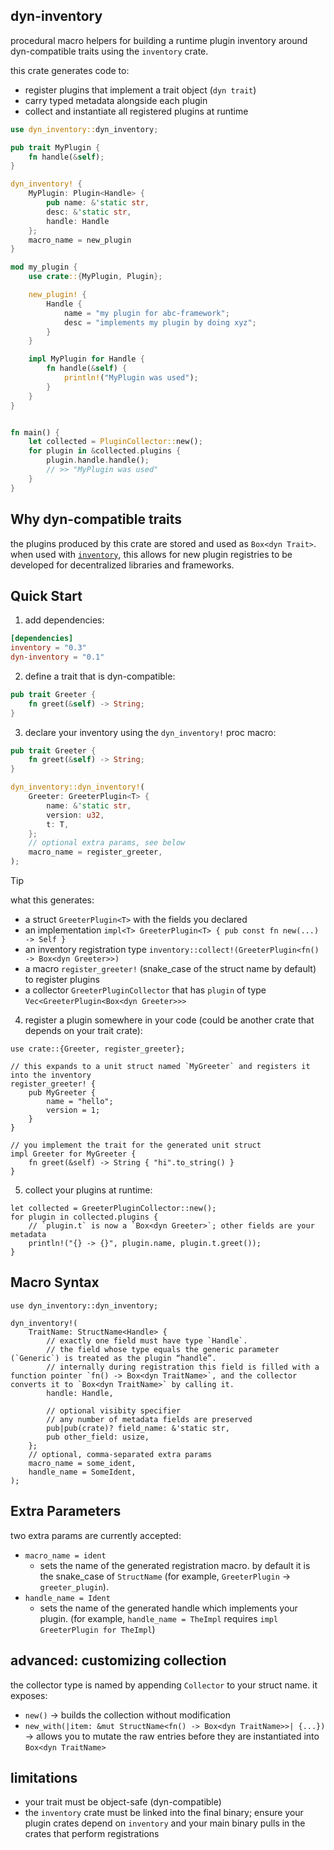## dyn-inventory

procedural macro helpers for building a runtime plugin inventory around dyn-compatible traits using the `inventory` crate.

this crate generates code to:

- register plugins that implement a trait object (`dyn trait`)
- carry typed metadata alongside each plugin
- collect and instantiate all registered plugins at runtime

```rust
use dyn_inventory::dyn_inventory;

pub trait MyPlugin {
    fn handle(&self);
}

dyn_inventory! {
    MyPlugin: Plugin<Handle> {
        pub name: &'static str,
        desc: &'static str,
        handle: Handle
    };
    macro_name = new_plugin
}

mod my_plugin {
    use crate::{MyPlugin, Plugin};

    new_plugin! {
        Handle {
            name = "my plugin for abc-framework";
            desc = "implements my plugin by doing xyz";
        }
    }

    impl MyPlugin for Handle {
        fn handle(&self) {
            println!("MyPlugin was used");
        }
    }
}


fn main() {
    let collected = PluginCollector::new();
    for plugin in &collected.plugins {
        plugin.handle.handle();
        // >> "MyPlugin was used"
    }
}
```

## Why dyn-compatible traits

the plugins produced by this crate are stored and used as `Box<dyn Trait>`. when used with [`inventory`](https://crates.io/crates/inventory), this allows for new plugin registries to be developed for decentralized libraries and frameworks.

## Quick Start

1. add dependencies:

```toml
[dependencies]
inventory = "0.3"
dyn-inventory = "0.1"
```

2. define a trait that is dyn-compatible:

```rust
pub trait Greeter {
    fn greet(&self) -> String;
}
```

3. declare your inventory using the `dyn_inventory!` proc macro:

```rust
pub trait Greeter {
    fn greet(&self) -> String;
}

dyn_inventory::dyn_inventory!(
    Greeter: GreeterPlugin<T> {
        name: &'static str,
        version: u32,
        t: T,
    };
    // optional extra params, see below
    macro_name = register_greeter,
);
```

> [!TIP]
> what this generates:
>
> - a struct `GreeterPlugin<T>` with the fields you declared
> - an implementation `impl<T> GreeterPlugin<T> { pub const fn new(...) -> Self }`
> - an inventory registration type `inventory::collect!(GreeterPlugin<fn() -> Box<dyn Greeter>>)`
> - a macro `register_greeter!` (snake_case of the struct name by default) to register plugins
> - a collector `GreeterPluginCollector` that has `plugin` of type `Vec<GreeterPlugin<Box<dyn Greeter>>>`

4. register a plugin somewhere in your code (could be another crate that depends on your trait crate):

```rust,ignore
use crate::{Greeter, register_greeter};

// this expands to a unit struct named `MyGreeter` and registers it into the inventory
register_greeter! {
    pub MyGreeter {
        name = "hello";
        version = 1;
    }
}

// you implement the trait for the generated unit struct
impl Greeter for MyGreeter {
    fn greet(&self) -> String { "hi".to_string() }
}
```

5. collect your plugins at runtime:

```rust,ignore
let collected = GreeterPluginCollector::new();
for plugin in collected.plugins {
    // `plugin.t` is now a `Box<dyn Greeter>`; other fields are your metadata
    println!("{} -> {}", plugin.name, plugin.t.greet());
}
```

## Macro Syntax

```rust,ignore
use dyn_inventory::dyn_inventory;

dyn_inventory!(
    TraitName: StructName<Handle> {
        // exactly one field must have type `Handle`.
        // the field whose type equals the generic parameter (`Generic`) is treated as the plugin “handle”.
        // internally during registration this field is filled with a function pointer `fn() -> Box<dyn TraitName>`, and the collector converts it to `Box<dyn TraitName>` by calling it.
        handle: Handle,

        // optional visibity specifier
        // any number of metadata fields are preserved
        pub|pub(crate)? field_name: &'static str,
        pub other_field: usize,
    };
    // optional, comma-separated extra params
    macro_name = some_ident,
    handle_name = SomeIdent,
);
```

## Extra Parameters

two extra params are currently accepted:

- `macro_name = ident`
  - sets the name of the generated registration macro. by default it is the snake_case of `StructName` (for example, `GreeterPlugin` -> `greeter_plugin`).
- `handle_name = Ident`
  - sets the name of the generated handle which implements your plugin. (for example, `handle_name = TheImpl` requires `impl GreeterPlugin for TheImpl`)

## advanced: customizing collection

the collector type is named by appending `Collector` to your struct name. it exposes:

- `new()` -> builds the collection without modification
- `new_with(|item: &mut StructName<fn() -> Box<dyn TraitName>>| {...})` -> allows you to mutate the raw entries before they are instantiated into `Box<dyn TraitName>`

## limitations

- your trait must be object-safe (dyn-compatible)
- the `inventory` crate must be linked into the final binary; ensure your plugin crates depend on `inventory` and your main binary pulls in the crates that perform registrations
